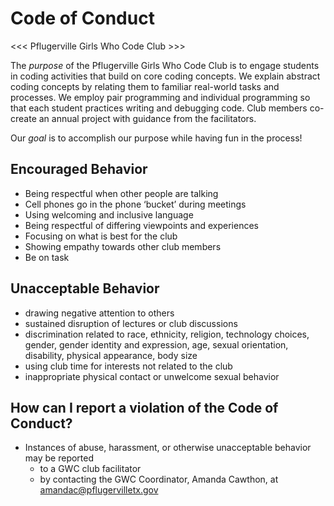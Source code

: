 # Code of Conduct

<<< Pflugerville Girls Who Code Club >>>

The _purpose_ of the Pflugerville Girls Who Code Club is to engage students in coding activities that build on core coding concepts.  We explain abstract coding concepts by relating them to familiar real-world tasks and processes.  We employ pair programming and individual programming so that each student practices writing and debugging code.  Club members co-create an annual project with guidance from the facilitators.

Our _goal_ is to accomplish our purpose while having fun in the process!

## Encouraged Behavior
- Being respectful when other people are talking
- Cell phones go in the phone ‘bucket’ during meetings
- Using welcoming and inclusive language
- Being respectful of differing viewpoints and experiences
- Focusing on what is best for the club
- Showing empathy towards other club members
- Be on task

## Unacceptable Behavior
- drawing negative attention to others
- sustained disruption of lectures or club discussions
- discrimination related to race, ethnicity, religion, technology choices, gender, gender identity and expression, age, sexual orientation, disability, physical appearance, body size
- using club time for interests not related to the club
- inappropriate physical contact or unwelcome sexual behavior

## How can I report a violation of the Code of Conduct?
- Instances of abuse, harassment, or otherwise unacceptable behavior may be reported
  - to a GWC club facilitator
  - by contacting the GWC Coordinator, Amanda Cawthon, at amandac@pflugervilletx.gov